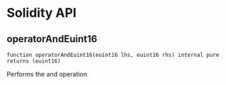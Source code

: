 # Solidity API

## operatorAndEuint16

```solidity
function operatorAndEuint16(euint16 lhs, euint16 rhs) internal pure returns (euint16)
```

Performs the and operation

